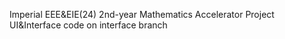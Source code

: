 Imperial EEE&EIE(24) 2nd-year Mathematics Accelerator Project
UI&Interface code on interface branch
